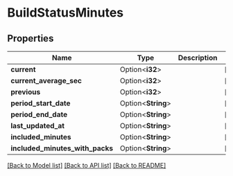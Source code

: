 # BuildStatusMinutes

## Properties

Name | Type | Description | Notes
------------ | ------------- | ------------- | -------------
**current** | Option<**i32**> |  | [optional]
**current_average_sec** | Option<**i32**> |  | [optional]
**previous** | Option<**i32**> |  | [optional]
**period_start_date** | Option<**String**> |  | [optional]
**period_end_date** | Option<**String**> |  | [optional]
**last_updated_at** | Option<**String**> |  | [optional]
**included_minutes** | Option<**String**> |  | [optional]
**included_minutes_with_packs** | Option<**String**> |  | [optional]

[[Back to Model list]](../README.md#documentation-for-models) [[Back to API list]](../README.md#documentation-for-api-endpoints) [[Back to README]](../README.md)



